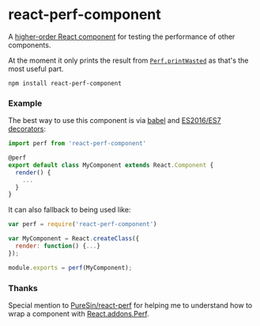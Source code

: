 # react-perf-component
A [higher-order React component](https://medium.com/@dan_abramov/mixins-are-dead-long-live-higher-order-components-94a0d2f9e750) for testing the performance of other components.

At the moment it only prints the result from [`Perf.printWasted`](http://facebook.github.io/react/docs/perf.html#perf.printwastedmeasurements) as that's the most useful part.

```
npm install react-perf-component
```

### Example

The best way to use this component is via [babel](https://babeljs.io) and [ES2016/ES7 decorators](https://github.com/wycats/javascript-decorators):
```javascript
import perf from 'react-perf-component'

@perf
export default class MyComponent extends React.Component {
  render() {
    ...
  }
}
```

It can also fallback to being used like:
```javascript
var perf = require('react-perf-component')

var MyComponent = React.createClass({
  render: function() {...}
});

module.exports = perf(MyComponent);
```

### Thanks
Special mention to [PureSin/react-perf](https://github.com/PureSin/react-perf) for helping me to understand how to wrap a component with [React.addons.Perf](http://facebook.github.io/react/docs/perf.html).
